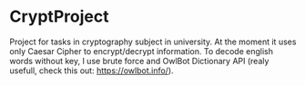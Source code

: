# CryptProject
Project for tasks in cryptography subject in university.
At the moment it uses only Caesar Cipher to encrypt/decrypt information. To decode english words without key, I use brute force and OwlBot Dictionary API (realy usefull, check this out: https://owlbot.info/).

